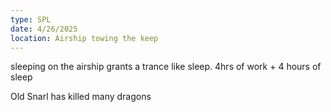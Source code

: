```yaml
---
type: SPL
date: 4/26/2025
location: Airship towing the keep
---
```


sleeping on the airship grants a trance like sleep. 4hrs of work +  4 hours of sleep

Old Snarl has killed many dragons 
